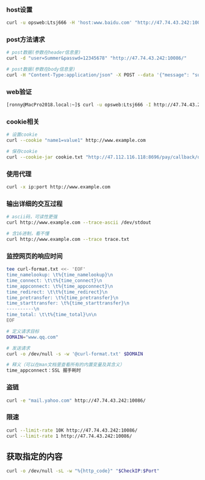 
### host设置

```bash
curl -u opsweb:Ltsj666 -H 'host:www.baidu.com' "http://47.74.43.242:10086/"

```

### post方法请求

```bash
# post数据(参数在header信息里)
curl -d "user=Summer&passwd=12345678" "http://47.74.43.242:10086/"

# post数据(参数在body信息里)
curl -H "Content-Type:application/json" -X POST --data '{"message": "sunshine"}' http://localhost:8000/

```

### web验证

```bash
[ronny@MacPro2018.local:~]$ curl -u opsweb:Ltsj666 -I http://47.74.43.242:10086/

```


### cookie相关

```bash
# 设置cookie
curl --cookie "name1=value1" http://www.example.com

# 保存cookie
curl --cookie-jar cookie.txt "http://47.112.116.118:8696/pay/callback/deshinew/2701"

```

### 使用代理

```bash
curl -x ip:port http://www.example.com

```

### 输出详细的交互过程

```bash
# ascii码，可读性更强
curl http://www.example.com --trace-ascii /dev/stdout

# 含16进制，看不懂
curl http://www.example.com --trace trace.txt

```

### 监控网页的响应时间

```bash
tee curl-format.txt <<- 'EOF'
time_namelookup: \t%{time_namelookup}\n
time_connect: \t\t%{time_connect}\n
time_appconnect: \t%{time_appconnect}\n
time_redirect: \t\t%{time_redirect}\n
time_pretransfer: \t%{time_pretransfer}\n
time_starttransfer: \t%{time_starttransfer}\n
----------\n
time_total: \t\t%{time_total}\n\n
EOF

# 定义请求目标
DOMAIN="www.qq.com"

# 发送请求
curl -o /dev/null -s -w '@curl-format.txt' $DOMAIN

# 释义（可以在man文档里查看所有的内置变量及其含义）
time_appconnect：SSL 握手耗时

```

### 盗链
```bash
curl -e "mail.yahoo.com" http://47.74.43.242:10086/

```

### 限速

```bash
curl --limit-rate 10K http://47.74.43.242:10086/
curl --limit-rate 1 http://47.74.43.242:10086/

```

## 获取指定的内容
```bash
curl -o /dev/null -sL -w "%{http_code}" "$CheckIP:$Port"
```



